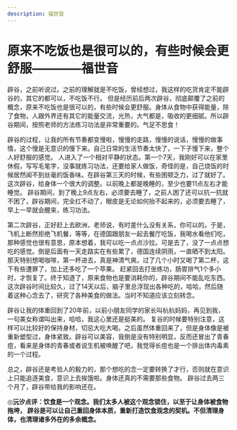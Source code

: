```yaml
---
description: 福世音
---
```


# 原来不吃饭也是很可以的，有些时候会更舒服————福世音

辟谷，之前听说过。之前的理解就是不吃饭，曾经想过，我这样的吃货肯定不能辟谷的，其它的都可以，不吃饭不行。 但是经历前后两次辟谷，彻底颠覆了之前的概念，原来不吃饭也是很可以的，有些时候会更舒服。身体从食物中获得能量，除了食物，人跟外界还有其它的能量交流，光热，大气都是，吸收的更细腻。所以辟谷期间，按照老师的方法练习功法是非常重要的。气足不思食！

辟谷的过程，让我的所有节奏都变慢啦，慢慢的走路，慢慢的说话，慢慢的做事情，这个慢是无意识的慢下来。自己日常的生活节奏太快了，一下子慢下来，整个人好舒服的感觉。 人进入了一个相对平静的状态。第一个7天，我刚好可以在家里休假，写写毛笔字，没事就练习功法，还要给家人做饭，奇怪的是，自己烧饭的时候居然闻不到丝毫的饭香味。在辟谷第三天的时候，有些困顿乏力，过了就好了。 这次辟谷，给身体一个很大的调整。以前晚上都是晚睡的，至少也要11点左右才能睡觉。 辟谷期间，到了晚上9点左右，必须要去睡了，之前人困了还可以抗一抗就不困了，辟谷期间，完全扛不动了，眼皮是无论如何抬不起来的，必须要去睡了，早上一早就会醒来，练习功法。

第二次辟谷，正好赶上去欧洲，老师说，有时差什么没有关系，你可以的。于是，飞机上断然拒绝飞机餐，等等，在德国跟朋友一起去餐厅吃饭，我喝水看他们吃，那种感觉也很有意思，原本想着，我可以吃一点点沙拉。可是去了，没了一点点想吃的感觉。倒是后面有一天走路实在有些累了，德国连续阴雨，一直晒不到太阳。那天特别想喝咖啡，第一杯进去，真是神清气爽。过了几个小时又喝了第二杯，这下有些遭罪了，加上还多吃了一个苹果。 赶紧回去打坐练功，肠胃排气1个多小时，才恢复了。终于知道了，原来食物也是要消耗你的，辟谷期间不能乱吃东西。 这次辟谷时间比较久，过了14天以后，脑子里总浮现出各种吃的，哈哈，然后随着这种心念去了，研究了各种美食的做法。当时不知道应该立刻转念。

辟谷让我的体重回到了20年前，以前小朋友同学的家长叫杭杭妈妈，再见到我，一句美女称谓叫出来，哈哈，我这心里还是挺美的。 复谷的时候要特别注意，这样可以比较好的保持身材，切忌大吃大喝。之后虽然体重回来了，但是身体像是被重新塑型过，身体紧致。辟谷可以美容，我倒是没有特别明显，反而还冒出了青春痘，看来是身体的青春或者说生机被唤醒了吧，我觉得长痘也是一个排出体内毒素的一个过程。

总之，辟谷还是考验人的毅力的，那个想吃的念一定要转换了才行，否则就在意识上只能追逐美食，意识上去挨饿啦。身体还真的不需要那些食物。 辟谷过去两三个月了，辟谷带给我的影响还在。

◎**沅汐点评：饮食是一个观念。我们太多人被这个观念锁住，以至于让身体被食物拖垮， 辟谷是可以让自己重回身体本质，重新打造饮食观念的契机。不但清理身体，也清理诸多外在的多余概念。**

